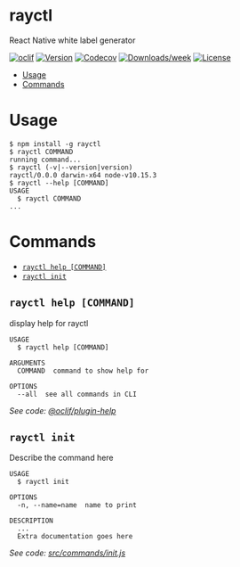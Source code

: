 rayctl
======

React Native white label generator

[![oclif](https://img.shields.io/badge/cli-oclif-brightgreen.svg)](https://oclif.io)
[![Version](https://img.shields.io/npm/v/rayctl.svg)](https://npmjs.org/package/rayctl)
[![Codecov](https://codecov.io/gh/welldsagl/rayctl/branch/master/graph/badge.svg)](https://codecov.io/gh/welldsagl/rayctl)
[![Downloads/week](https://img.shields.io/npm/dw/rayctl.svg)](https://npmjs.org/package/rayctl)
[![License](https://img.shields.io/npm/l/rayctl.svg)](https://github.com/welldsagl/rayctl/blob/master/package.json)

<!-- toc -->
* [Usage](#usage)
* [Commands](#commands)
<!-- tocstop -->
# Usage
<!-- usage -->
```sh-session
$ npm install -g rayctl
$ rayctl COMMAND
running command...
$ rayctl (-v|--version|version)
rayctl/0.0.0 darwin-x64 node-v10.15.3
$ rayctl --help [COMMAND]
USAGE
  $ rayctl COMMAND
...
```
<!-- usagestop -->
# Commands
<!-- commands -->
* [`rayctl help [COMMAND]`](#rayctl-help-command)
* [`rayctl init`](#rayctl-init)

## `rayctl help [COMMAND]`

display help for rayctl

```
USAGE
  $ rayctl help [COMMAND]

ARGUMENTS
  COMMAND  command to show help for

OPTIONS
  --all  see all commands in CLI
```

_See code: [@oclif/plugin-help](https://github.com/oclif/plugin-help/blob/v2.1.6/src/commands/help.ts)_

## `rayctl init`

Describe the command here

```
USAGE
  $ rayctl init

OPTIONS
  -n, --name=name  name to print

DESCRIPTION
  ...
  Extra documentation goes here
```

_See code: [src/commands/init.js](https://github.com/welldsagl/rayctl/blob/v0.0.0/src/commands/init.js)_
<!-- commandsstop -->
